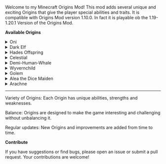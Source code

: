 Welcome to my Minecraft Origins Mod! This mod adds several unique and exciting Origins that give the player special abilities and traits. It is compatible with Origins Mod version 1.10.0. In fact it is playable ob the 1.19-1.20.1 Version of the Origins Mod.

__Available Origins__
<details> <summary>Oni</summary>  Inspired by the legendary demons of Japanese folklore. The Oni possesses immense power and a terrifying presence. </details> <details> <summary>Dark Elf</summary> A master of stealth and shadow, thriving in darkness with agility and cunning, but vulnerable to the harshness of light. </details> <details> <summary>Hades Offspring</summary> Born of the underworld, you command the forces of death and darkness, but the light of the overworld weakens your infernal powers. </details> <details> <summary>Celestial</summary> A being of divine light, blessed with heavenly powers and protection, yet tethered to the mortal realm by a need to balance your celestrial energy. </details> <details> <summary>Demi-Human-Whale</summary> As a Demi-Human Whale, you blend the might of the ocean's giants with human adaptability. You glide effortlessly through water, breathe underwater, and possess enhanced strength and speed. </details> <details> <summary>Wyvernchild</summary> You are half human, half dragon, with the ability to breathe fire and be weakened in water! </details> <details> <summary>Golem</summary> The Golem Origin represents a being made of stone and geodes, blessed with enormous strength and resilience! </details> <details> <summary>Alea the Dice Maiden</summary>  Alea is a master of fate and chance, her powers dictated by the roll of a die. Every action she takes is a gamble, with the potential for great fortune or devastating consequences. </details> <details> <summary>Arachne</summary>  A creature half-human, half-spider that rules the web and the darkness. </details> 

---

Variety of Origins: Each Origin has unique abilities, strengths and weaknesses.

Balance: Origins are designed to make the game interesting and challenging without unbalancing it.

Regular updates: New Origins and improvements are added from time to time.

__Contribute__

If you have suggestions or find bugs, please open an issue or submit a pull request. Your contributions are welcome!
